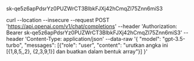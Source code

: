 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

curl --location --insecure --request
POST 'https://api.openai.com/v1/chat/completions'
--header 'Authorization: Bearer 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'
--header 'Content-Type: application/json'
--data-raw
'{ "model": "gpt-3.5-turbo", "messages": [{"role": "user", "content": "urutkan angka ini [{1,8,5,,2}, {2,3,9,1}] dan buatkan dalam bentuk array"}] }'
